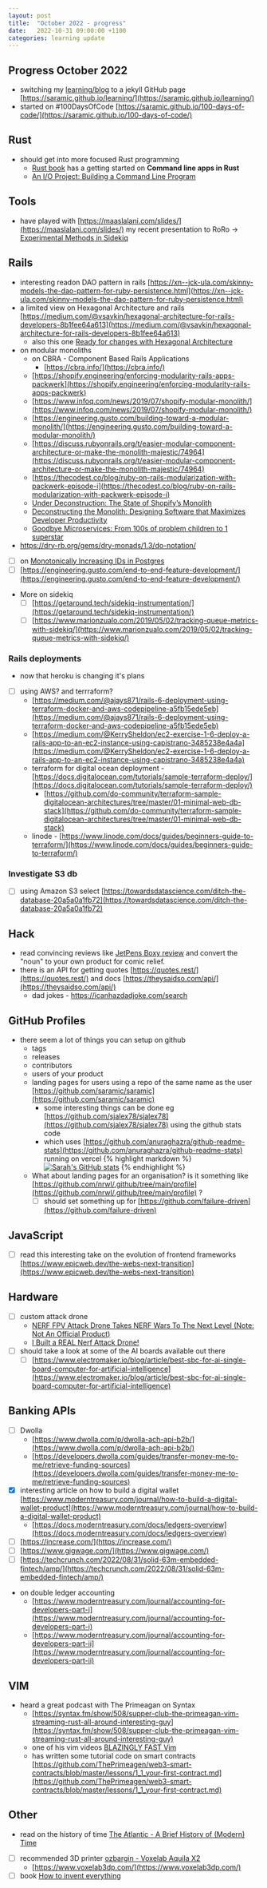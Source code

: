 ```yaml
---
layout: post
title:  "October 2022 - progress"
date:   2022-10-31 09:00:00 +1100
categories: learning update
---
```


## Progress October 2022 

* switching my [learning/blog][learning-blog] to a jekyll GitHub page [https://saramic.github.io/learning/](https://saramic.github.io/learning/)
* started on #100DaysOfCode [https://saramic.github.io/100-days-of-code/](https://saramic.github.io/100-days-of-code/)

## Rust

* should get into more focused Rust programming
  - [Rust book](https://rust-cli.github.io/book/index.html) has a getting started on **Command line apps in Rust**
  - [An I/O Project: Building a Command Line Program](https://doc.rust-lang.org/book/ch12-00-an-io-project.html)

## Tools

* have played with [https://maaslalani.com/slides/](https://maaslalani.com/slides/) my recent presentation to RoRo -> [Experimental Methods in Sidekiq](https://github.com/failure-driven/experimental-methods-in-sidekiq)

## Rails

* interesting readon DAO pattern in rails [https://xn--jck-ula.com/skinny-models-the-dao-pattern-for-ruby-persistence.html](https://xn--jck-ula.com/skinny-models-the-dao-pattern-for-ruby-persistence.html)
* a limited view on Hexagonal Architecture and rails [https://medium.com/@vsavkin/hexagonal-architecture-for-rails-developers-8b1fee64a613](https://medium.com/@vsavkin/hexagonal-architecture-for-rails-developers-8b1fee64a613)
  - also this one [Ready for changes with Hexagonal Architecture](https://netflixtechblog.com/ready-for-changes-with-hexagonal-architecture-b315ec967749)
* on modular monoliths
  * on CBRA - Component Based Rails Applications
    - [https://cbra.info/](https://cbra.info/)
  - [https://shopify.engineering/enforcing-modularity-rails-apps-packwerk](https://shopify.engineering/enforcing-modularity-rails-apps-packwerk)
  - [https://www.infoq.com/news/2019/07/shopify-modular-monolith/](https://www.infoq.com/news/2019/07/shopify-modular-monolith/)
  - [https://engineering.gusto.com/building-toward-a-modular-monolith/](https://engineering.gusto.com/building-toward-a-modular-monolith/)
  - [https://discuss.rubyonrails.org/t/easier-modular-component-architecture-or-make-the-monolith-majestic/74964](https://discuss.rubyonrails.org/t/easier-modular-component-architecture-or-make-the-monolith-majestic/74964)
  - [https://thecodest.co/blog/ruby-on-rails-modularization-with-packwerk-episode-i](https://thecodest.co/blog/ruby-on-rails-modularization-with-packwerk-episode-i)
  - [Under Deconstruction: The State of Shopify’s Monolith](https://shopify.engineering/shopify-monolith)
  - [Deconstructing the Monolith: Designing Software that Maximizes Developer Productivity](https://shopify.engineering/deconstructing-monolith-designing-software-maximizes-developer-productivity)
  - [Goodbye Microservices: From 100s of problem children to 1 superstar](https://segment.com/blog/goodbye-microservices/)
* https://dry-rb.org/gems/dry-monads/1.3/do-notation/
* [ ] on [Monotonically Increasing IDs in Postgres](https://timerwich.com/posts/2018/01/29/monotonically-increasing-ids-in-postgres/)
* [ ] [https://engineering.gusto.com/end-to-end-feature-development/](https://engineering.gusto.com/end-to-end-feature-development/)
* More on sidekiq
  - [ ] [https://getaround.tech/sidekiq-instrumentation/](https://getaround.tech/sidekiq-instrumentation/)
  - [ ] [https://www.marionzualo.com/2019/05/02/tracking-queue-metrics-with-sidekiq/](https://www.marionzualo.com/2019/05/02/tracking-queue-metrics-with-sidekiq/)

### Rails deployments

- now that heroku is changing it's plans
- [ ] using AWS? and terrraform?
  - [https://medium.com/@ajays871/rails-6-deployment-using-terraform-docker-and-aws-codepipeline-a5fb15ede5eb](https://medium.com/@ajays871/rails-6-deployment-using-terraform-docker-and-aws-codepipeline-a5fb15ede5eb)
  - [https://medium.com/@KerrySheldon/ec2-exercise-1-6-deploy-a-rails-app-to-an-ec2-instance-using-capistrano-3485238e4a4a](https://medium.com/@KerrySheldon/ec2-exercise-1-6-deploy-a-rails-app-to-an-ec2-instance-using-capistrano-3485238e4a4a)
  - terraform for digital ocean deployment - [https://docs.digitalocean.com/tutorials/sample-terraform-deploy/](https://docs.digitalocean.com/tutorials/sample-terraform-deploy/)
    - [https://github.com/do-community/terraform-sample-digitalocean-architectures/tree/master/01-minimal-web-db-stack](https://github.com/do-community/terraform-sample-digitalocean-architectures/tree/master/01-minimal-web-db-stack)
  - linode - [https://www.linode.com/docs/guides/beginners-guide-to-terraform/](https://www.linode.com/docs/guides/beginners-guide-to-terraform/)

### Investigate S3 db

- [ ] using Amazon S3 select [https://towardsdatascience.com/ditch-the-database-20a5a0a1fb72](https://towardsdatascience.com/ditch-the-database-20a5a0a1fb72)

## Hack

* read convincing reviews like [JetPens Boxy review](https://www.jetpens.com/Uni-Boxy-Eraser-Black/reviews/499?sa=date_added&so=-1) and convert the "noun" to your own product for comic relief.
* there is an API for getting quotes [https://quotes.rest/](https://quotes.rest/) and docs [https://theysaidso.com/api/](https://theysaidso.com/api/)
  - dad jokes - https://icanhazdadjoke.com/search

## GitHub Profiles

* there seem a lot of things you can setup on github
  - tags
  - releases
  - contributors
  - users of your product
  - landing pages for users using a repo of the same name as the user [https://github.com/saramic/saramic](https://github.com/saramic/saramic)
    - some interesting things can be done eg [https://github.com/sjalex78/sjalex78](https://github.com/sjalex78/sjalex78) using the github stats code
    - which uses [https://github.com/anuraghazra/github-readme-stats](https://github.com/anuraghazra/github-readme-stats) running on vercel
      {% highlight markdown %}
      [![Sarah's GitHub stats](
        https://github-readme-stats.vercel.app/api?username=sjalex78&show_icons=true&theme=cobalt)](
        https://github.com/sjalex78/github-readme-stats)
      {% endhighlight %}
  - What about landing pages for an organisation? is it something like [https://github.com/nrwl/.github/tree/main/profile](https://github.com/nrwl/.github/tree/main/profile) ?
    - [ ] should set something up for [https://github.com/failure-driven](https://github.com/failure-driven)

## JavaScript

* [ ] read this interesting take on the evolution of frontend frameworks [https://www.epicweb.dev/the-webs-next-transition](https://www.epicweb.dev/the-webs-next-transition)

## Hardware

* [ ] custom attack drone
  - [NERF FPV Attack Drone Takes NERF Wars To The Next Level (Note: Not An Official Product)](https://mikeshouts.com/corridor-digital-custom-nerf-fpv-attack-drone/)
  - [I Built a REAL Nerf Attack Drone!](https://www.youtube.com/watch?v=8RKy_i2h_j8)
* [ ] should take a look at some of the AI boards available out there
  - [ ] [https://www.electromaker.io/blog/article/best-sbc-for-ai-single-board-computer-for-artificial-intelligence](https://www.electromaker.io/blog/article/best-sbc-for-ai-single-board-computer-for-artificial-intelligence)

## Banking APIs

* [ ] Dwolla
  - [https://www.dwolla.com/p/dwolla-ach-api-b2b/](https://www.dwolla.com/p/dwolla-ach-api-b2b/)
  - [https://developers.dwolla.com/guides/transfer-money-me-to-me/retrieve-funding-sources](https://developers.dwolla.com/guides/transfer-money-me-to-me/retrieve-funding-sources)
* [x] interesting article on how to build a digital wallet [https://www.moderntreasury.com/journal/how-to-build-a-digital-wallet-product](https://www.moderntreasury.com/journal/how-to-build-a-digital-wallet-product)
  - [https://docs.moderntreasury.com/docs/ledgers-overview](https://docs.moderntreasury.com/docs/ledgers-overview)
* [ ] [https://increase.com/](https://increase.com/)
* [ ] [https://www.gigwage.com/](https://www.gigwage.com/)
* [ ] [https://techcrunch.com/2022/08/31/solid-63m-embedded-fintech/amp/](https://techcrunch.com/2022/08/31/solid-63m-embedded-fintech/amp/)
* on double ledger accounting
  * [https://www.moderntreasury.com/journal/accounting-for-developers-part-i](https://www.moderntreasury.com/journal/accounting-for-developers-part-i)
  * [https://www.moderntreasury.com/journal/accounting-for-developers-part-ii](https://www.moderntreasury.com/journal/accounting-for-developers-part-ii)

## VIM

- heard a great podcast with The Primeagan on Syntax
  - [https://syntax.fm/show/508/supper-club-the-primeagan-vim-streaming-rust-all-around-interesting-guy](https://syntax.fm/show/508/supper-club-the-primeagan-vim-streaming-rust-all-around-interesting-guy)
  - one of his vim videos [BLAZINGLY FAST Vim](https://www.youtube.com/watch?v=qZO9A5F6BZs)
  - has written some tutorial code on smart contracts [https://github.com/ThePrimeagen/web3-smart-contracts/blob/master/lessons/1_1_your-first-contract.md](https://github.com/ThePrimeagen/web3-smart-contracts/blob/master/lessons/1_1_your-first-contract.md)

## Other

* read on the history of time [The Atlantic - A Brief History of (Modern) Time](https://www.theatlantic.com/technology/archive/2015/12/the-creation-of-modern-time/421419/)
* [ ] recommended 3D printer [ozbargin - Voxelab Aquila X2](https://www.ozbargain.com.au/product/voxelab-aquila-x2)
  - [https://www.voxelab3dp.com/](https://www.voxelab3dp.com/)
* [ ] book [How to invent everything](https://www.howtoinventeverything.com/)

[learning-blog]: https://github.com/saramic/learning/tree/master/blog
